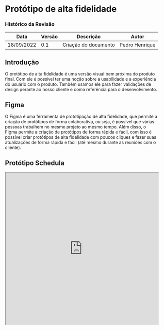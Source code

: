 # Protótipo de alta fidelidade

### Histórico da Revisão
| Data       | Versão | Descrição                    | Autor                   |
| ---------- | ------ | ---------------------------- | ----------------------- |
| 18/09/2022 | 0.1    | Criação do documento         | Pedro Henrique          |

## Introdução

O protótipo de alta fidelidade é uma versão visual bem próxima do produto final. Com ele é possível ter uma noção sobre a usabilidade e a experiência do usuário com o produto. Também usamos ele para fazer validações de design perante ao nosso cliente e como referência para o desenvolvimento.

## Figma

O Figma é uma ferramenta de prototipação de alta fidelidade, que permite a criação de protótipos de forma colaborativa, ou seja, é possível que várias pessoas trabalhem no mesmo projeto ao mesmo tempo. Além disso, o Figma permite a criação de protótipos de forma rápida e fácil, com isso é possível criar protótipos de alta fidelidade com poucos cliques e fazer suas atualizações de forma rápida e fácil (até mesmo durante as reuniões com o cliente).

## Protótipo Schedula

<iframe src="https://www.figma.com/embed?embed_host=schedula&url=https://www.figma.com/file/Z1nuHq7xWWKRlntLN07fvQ/Prototipo-de-alta-fidelidade-(Copy)" allowfullscreen width="100%" height="500"/>